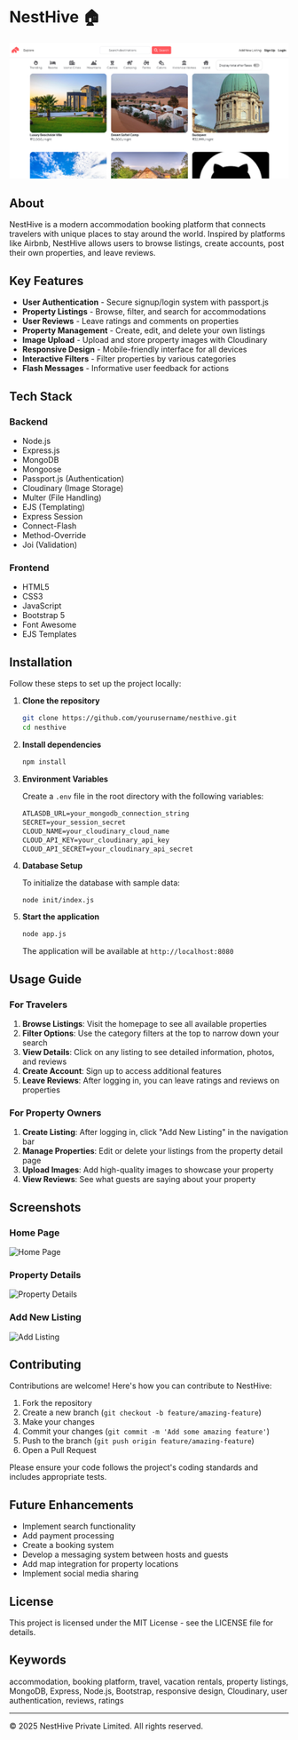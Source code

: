 <!-- README -->
# NestHive 🏠

![NestHive Banner](public/images/NestHive.png)

## About

NestHive is a modern accommodation booking platform that connects travelers with unique places to stay around the world. Inspired by platforms like Airbnb, NestHive allows users to browse listings, create accounts, post their own properties, and leave reviews.

## Key Features

- **User Authentication** - Secure signup/login system with passport.js
- **Property Listings** - Browse, filter, and search for accommodations
- **User Reviews** - Leave ratings and comments on properties
- **Property Management** - Create, edit, and delete your own listings
- **Image Upload** - Upload and store property images with Cloudinary
- **Responsive Design** - Mobile-friendly interface for all devices
- **Interactive Filters** - Filter properties by various categories
- **Flash Messages** - Informative user feedback for actions

## Tech Stack

### Backend
- Node.js
- Express.js
- MongoDB
- Mongoose
- Passport.js (Authentication)
- Cloudinary (Image Storage)
- Multer (File Handling)
- EJS (Templating)
- Express Session
- Connect-Flash
- Method-Override
- Joi (Validation)

### Frontend
- HTML5
- CSS3
- JavaScript
- Bootstrap 5
- Font Awesome
- EJS Templates

## Installation

Follow these steps to set up the project locally:

1. **Clone the repository**
   ```bash
   git clone https://github.com/yourusername/nesthive.git
   cd nesthive
   ```

2. **Install dependencies**
   ```bash
   npm install
   ```

3. **Environment Variables**
   
   Create a `.env` file in the root directory with the following variables:
   ```
   ATLASDB_URL=your_mongodb_connection_string
   SECRET=your_session_secret
   CLOUD_NAME=your_cloudinary_cloud_name
   CLOUD_API_KEY=your_cloudinary_api_key
   CLOUD_API_SECRET=your_cloudinary_api_secret
   ```

4. **Database Setup**
   
   To initialize the database with sample data:
   ```bash
   node init/index.js
   ```

5. **Start the application**
   ```bash
   node app.js
   ```
   
   The application will be available at `http://localhost:8080`

## Usage Guide

### For Travelers

1. **Browse Listings**: Visit the homepage to see all available properties
2. **Filter Options**: Use the category filters at the top to narrow down your search
3. **View Details**: Click on any listing to see detailed information, photos, and reviews
4. **Create Account**: Sign up to access additional features
5. **Leave Reviews**: After logging in, you can leave ratings and reviews on properties

### For Property Owners

1. **Create Listing**: After logging in, click "Add New Listing" in the navigation bar
2. **Manage Properties**: Edit or delete your listings from the property detail page
3. **Upload Images**: Add high-quality images to showcase your property
4. **View Reviews**: See what guests are saying about your property

## Screenshots

### Home Page
![Home Page](https://images.unsplash.com/photo-1501785888041-af3ef285b470?ixlib=rb-4.0.3&ixid=M3wxMjA3fDB8MHxzZWFyY2h8MTh8fHRyYXZlbHxlbnwwfHwwfHx8MA%3D%3D&auto=format&fit=crop&w=800&q=60)

### Property Details
![Property Details](https://images.unsplash.com/photo-1571896349842-33c89424de2d?ixlib=rb-4.0.3&ixid=M3wxMjA3fDB8MHxzZWFyY2h8N3x8aG90ZWxzfGVufDB8fDB8fHww&auto=format&fit=crop&w=800&q=60)

### Add New Listing
![Add Listing](https://images.unsplash.com/photo-1566073771259-6a8506099945?ixlib=rb-4.0.3&ixid=M3wxMjA3fDB8MHxzZWFyY2h8M3x8aG90ZWxzfGVufDB8fDB8fHww&auto=format&fit=crop&w=800&q=60)

## Contributing

Contributions are welcome! Here's how you can contribute to NestHive:

1. Fork the repository
2. Create a new branch (`git checkout -b feature/amazing-feature`)
3. Make your changes
4. Commit your changes (`git commit -m 'Add some amazing feature'`)
5. Push to the branch (`git push origin feature/amazing-feature`)
6. Open a Pull Request

Please ensure your code follows the project's coding standards and includes appropriate tests.

## Future Enhancements

- Implement search functionality
- Add payment processing
- Create a booking system
- Develop a messaging system between hosts and guests
- Add map integration for property locations
- Implement social media sharing

## License

This project is licensed under the MIT License - see the LICENSE file for details.

## Keywords

accommodation, booking platform, travel, vacation rentals, property listings, MongoDB, Express, Node.js, Bootstrap, responsive design, Cloudinary, user authentication, reviews, ratings

---

© 2025 NestHive Private Limited. All rights reserved.
